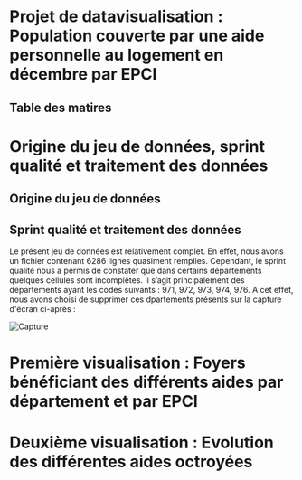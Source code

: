 # Projet de datavisualisation : Population couverte par une aide personnelle au logement en décembre par EPCI


## Table des matires
###





#

# Origine du jeu de données, sprint qualité et traitement des données

## Origine du jeu de données


## Sprint qualité et traitement des données

Le présent jeu de données est relativement complet. En effet, nous avons un fichier contenant 6286 lignes quasiment remplies. Cependant, le sprint qualité nous a permis de constater que dans certains départements quelques cellules sont incomplètes. Il s’agit principalement des départements ayant les codes suivants : 971, 972, 973, 974, 976.
A cet effet, nous avons choisi de supprimer ces dpartements présents sur la capture d'écran ci-après :

![Capture](https://user-images.githubusercontent.com/121296617/212469867-5cd80366-8b00-4031-bca5-e577f1a35506.PNG)



# Première visualisation : Foyers bénéficiant des différents aides par département et par EPCI





# Deuxième visualisation : Evolution des différentes aides octroyées
